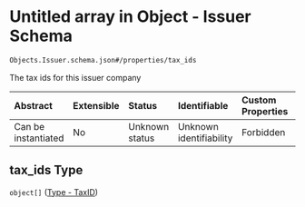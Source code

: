 # Untitled array in Object - Issuer Schema

```txt
Objects.Issuer.schema.json#/properties/tax_ids
```

The tax ids for this issuer company

| Abstract            | Extensible | Status         | Identifiable            | Custom Properties | Additional Properties | Access Restrictions | Defined In                                                                          |
| :------------------ | :--------- | :------------- | :---------------------- | :---------------- | :-------------------- | :------------------ | :---------------------------------------------------------------------------------- |
| Can be instantiated | No         | Unknown status | Unknown identifiability | Forbidden         | Allowed               | none                | [Issuer.schema.json\*](../schema/objects/Issuer.schema.json "open original schema") |

## tax_ids Type

`object[]` ([Type - TaxID](issuer-properties-tax_ids-type---taxid.md))
